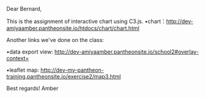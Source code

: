 Dear Bernard,

This is the assignment of interactive chart using C3.js.
•chart：http://dev-amiyaamber.pantheonsite.io/htdocs/chart/chart.html

Another links we've done on the class:

•data export view: http://dev-amiyaamber.pantheonsite.io/school2#overlay-context=

•leaflet map: http://dev-my-pantheon-training.pantheonsite.io/exercise2/map3.html


Best regards!
Amber
